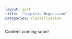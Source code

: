 ```yaml
---
layout: post
title:  "Logistic Regression"
categories: classification 
---
```


Content coming soon!
